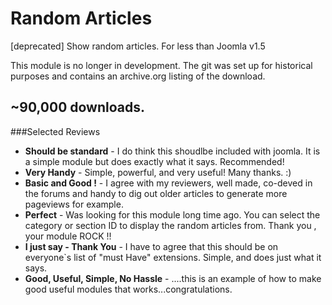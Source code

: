 Random Articles
======================

[deprecated] Show random articles. For less than Joomla v1.5

This module is no longer in development. The git was set up for historical purposes and contains an archive.org listing of the download.

## **~90,000 downloads**.

###Selected Reviews

* **Should be standard** - I do think this shoudlbe included with joomla. It is a simple module but does exactly what it says. Recommended!
* **Very Handy** - Simple, powerful, and very useful! Many thanks. :)
* **Basic and Good !** - I agree with my reviewers, well made, co-deved in the forums and handy to dig out older articles to generate more pageviews for example.
* **Perfect** - Was looking for this module long time ago. You can select the category or section ID to display the random articles from. Thank you , your module ROCK !!
* **I just say - Thank You** - I have to agree that this should be on everyone`s list of "must Have" extensions. Simple, and does just what it says.
* **Good, Useful, Simple, No Hassle** - ....this is an example of how to make good useful modules that works...congratulations.

